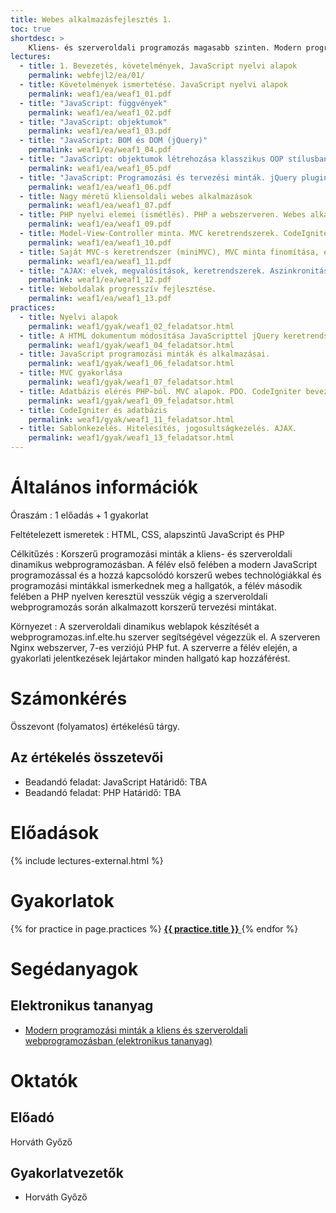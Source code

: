 ```yaml
---
title: Webes alkalmazásfejlesztés 1.
toc: true
shortdesc: >
    Kliens- és szerveroldali programozás magasabb szinten. Modern programozási minták a JavaScript és PHP programozásának világában.
lectures:
  - title: 1. Bevezetés, követelmények, JavaScript nyelvi alapok
    permalink: webfejl2/ea/01/
  - title: Követelmények ismertetése. JavaScript nyelvi alapok
    permalink: weaf1/ea/weaf1_01.pdf
  - title: "JavaScript: függvények"
    permalink: weaf1/ea/weaf1_02.pdf
  - title: "JavaScript: objektumok"
    permalink: weaf1/ea/weaf1_03.pdf
  - title: "JavaScript: BOM és DOM (jQuery)"
    permalink: weaf1/ea/weaf1_04.pdf
  - title: "JavaScript: objektumok létrehozása klasszikus OOP stílusban. Kódszervezés. Modularizált JavaScript."
    permalink: weaf1/ea/weaf1_05.pdf
  - title: "JavaScript: Programozási és tervezési minták. jQuery plugin készítés"
    permalink: weaf1/ea/weaf1_06.pdf
  - title: Nagy méretű kliensoldali webes alkalmazások
    permalink: weaf1/ea/weaf1_07.pdf
  - title: PHP nyelvi elemei (ismétlés). PHP a webszerveren. Webes alkalmazások és adatbázis. PHP és adatbázis (MySQL).
    permalink: weaf1/ea/weaf1_09.pdf
  - title: Model-View-Controller minta. MVC keretrendszerek. CodeIgniter keretrendszer bemutatása.
    permalink: weaf1/ea/weaf1_10.pdf
  - title: Saját MVC-s keretrendszer (miniMVC), MVC minta finomítása, egyéb funkciók beillesztése az MVC mintába. További funkciók helye az MVC mintában. CodeIgniter plusz tulajdonságok.
    permalink: weaf1/ea/weaf1_11.pdf
  - title: "AJAX: elvek, megvalósítások, keretrendszerek. Aszinkronitás kezelése."
    permalink: weaf1/ea/weaf1_12.pdf
  - title: Weboldalak progresszív fejlesztése.
    permalink: weaf1/ea/weaf1_13.pdf
practices:
  - title: Nyelvi alapok
    permalink: weaf1/gyak/weaf1_02_feladatsor.html
  - title: A HTML dokumentum módosítása JavaScripttel jQuery keretrendszer segítségével. DOM és BOM.
    permalink: weaf1/gyak/weaf1_04_feladatsor.html
  - title: JavaScript programozási minták és alkalmazásai.
    permalink: weaf1/gyak/weaf1_06_feladatsor.html
  - title: MVC gyakorlása
    permalink: weaf1/gyak/weaf1_07_feladatsor.html
  - title: Adatbázis elérés PHP-ból. MVC alapok. PDO. CodeIgniter bevezető
    permalink: weaf1/gyak/weaf1_09_feladatsor.html
  - title: CodeIgniter és adatbázis
    permalink: weaf1/gyak/weaf1_11_feladatsor.html
  - title: Sablonkezelés. Hitelesítés, jogosultságkezelés. AJAX.
    permalink: weaf1/gyak/weaf1_13_feladatsor.html
---
```


# Általános információk

Óraszám
: 1 előadás + 1 gyakorlat

Feltételezett ismeretek
: HTML, CSS, alapszintű JavaScript és PHP

Célkitűzés
: Korszerű programozási minták a kliens- és szerveroldali dinamikus webprogramozásban. A félév első felében a modern JavaScript programozással és a hozzá kapcsolódó korszerű webes technológiákkal és programozási mintákkal ismerkednek meg a hallgatók, a félév második felében a PHP nyelven keresztül vesszük végig a szerveroldali webprogramozás során alkalmazott korszerű tervezési mintákat.

Környezet
: A szerveroldali dinamikus weblapok készítését a webprogramozas.inf.elte.hu szerver segítségével végezzük el. A szerveren Nginx webszerver, 7-es verziójú PHP fut. A szerverre a félév elején, a gyakorlati jelentkezések lejártakor minden hallgató kap hozzáférést.

# Számonkérés

Összevont (folyamatos) értékelésű tárgy.

## Az értékelés összetevői

* Beadandó feladat: JavaScript
    Határidő: TBA
* Beadandó feladat: PHP
    Határidő: TBA

<!-- 
## Az értékelés összetevői

- Évfolyam zh: JavaScript 
- 2017. május 16. kedd, 14-16, PC5
- Évfolyam zh: PHP 
- 2017. április 4. kedd, 14-16, PC5
- Összetett beadandó feladat 
- Időpont: egyeztetés alatt...
- JavaScript pót zh 
- Időpont: egyeztetés alatt...
- PHP pót zh 
- Időpont: egyeztetés alatt...

## Az évfolyam zh-k és beadandók értékelése

- 1-től 5-ig
- A beadandókat a webprogramozas szerverre kell feltölteni. Elkészültéről értesíteni kell a gyakorlatvezetőt.

## Jegyszerzés feltételei

- Részvétel a gyakorlatok legalább 75%-án (maximum 3 hiányzás)
- Két megírt évfolyam zh
- Elfogadott beadandó

## Értékelés

- A 2-es érdemjegyhez legalább 2-esre megírt évfolyamzh-k és beadandó szükségesek.
- Az érdemjegy a háromféle számonkérés átlagából adódik.
-->
# Előadások

{% include lectures-external.html %}

# Gyakorlatok

<div class="list-group">
  {% for practice in page.practices %}
      <a href="{{ practice.permalink }}" class="list-group-item">
          <strong>{{ practice.title }}</strong>
          <span class="glyphicon glyphicon-menu-right pull-right" aria-hidden="true"></span>
      </a>
  {% endfor %}
</div>

# Segédanyagok

## Elektronikus tananyag

* [Modern programozási minták a kliens és szerveroldali webprogramozásban (elektronikus tananyag)](http://webprogramozas.inf.elte.hu/user/gyozke/honlap_backup/tananyag/weaf1/index.html)

# Oktatók

## Előadó

Horváth Győző

## Gyakorlatvezetők

* Horváth Győző
